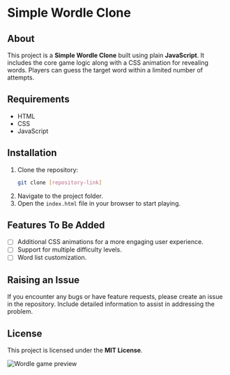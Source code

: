 # Simple Wordle Clone

## About
This project is a **Simple Wordle Clone** built using plain **JavaScript**. It includes the core game logic along with a CSS animation for revealing words. Players can guess the target word within a limited number of attempts.

## Requirements
- HTML
- CSS
- JavaScript

## Installation
1. Clone the repository:
   ```bash
   git clone [repository-link]
   ```
2. Navigate to the project folder.
3. Open the `index.html` file in your browser to start playing.

## Features To Be Added
- [ ] Additional CSS animations for a more engaging user experience.
- [ ] Support for multiple difficulty levels.
- [ ] Word list customization.

## Raising an Issue
If you encounter any bugs or have feature requests, please create an issue in the repository. Include detailed information to assist in addressing the problem.

## License
This project is licensed under the **MIT License**.

![Wordle game preview](https://miro.medium.com/max/796/0*RetBLVKkb5LQOMSj.gif)
